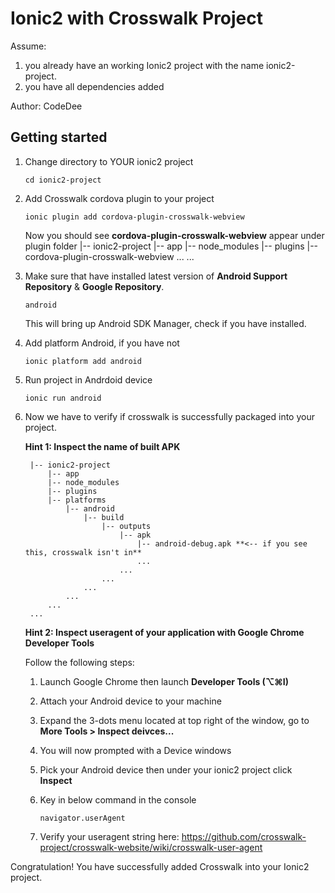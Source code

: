 # Ionic2 with Crosswalk Project

Assume:
1. you already have an working Ionic2 project with the name ionic2-project.
2. you have all dependencies added

Author: CodeDee

## Getting started

1. Change directory to YOUR ionic2 project
    ```
    cd ionic2-project
    ```
    
2. Add Crosswalk cordova plugin to your project
    ```
    ionic plugin add cordova-plugin-crosswalk-webview
    ```
    Now you should see **cordova-plugin-crosswalk-webview** appear under plugin folder
    |-- ionic2-project
        |-- app
        |-- node_modules
        |-- plugins
            |-- cordova-plugin-crosswalk-webview
            ...
        ...

3. Make sure that have installed latest version of **Android Support Repository** & **Google Repository**.
    ```
    android
    ```
    This will bring up Android SDK Manager, check if you have installed.
    
4. Add platform Android, if you have not
    ```
    ionic platform add android
    ```
    
5. Run project in Andrdoid device
    ```
    ionic run android
    ```
    
6. Now we have to verify if crosswalk is successfully packaged into your project.

    **Hint 1: Inspect the name of built APK**
    
        |-- ionic2-project
            |-- app
            |-- node_modules
            |-- plugins
            |-- platforms
                |-- android
                    |-- build
                        |-- outputs
                            |-- apk
                                |-- android-debug.apk **<-- if you see this, crosswalk isn't in**
                                ...
                            ...
                        ...
                    ...
                ...
            ...
        ...

    **Hint 2: Inspect useragent of your application with Google Chrome Developer Tools**
    
    Follow the following steps:
    1. Launch Google Chrome then launch **Developer Tools (⌥⌘I)**
    
    2. Attach your Android device to your machine
    
    3. Expand the 3-dots menu located at top right of the window, go to **More Tools > Inspect deivces...**
    
    4. You will now prompted with a Device windows
    
    5. Pick your Android device then under your ionic2 project click **Inspect**
    
    6. Key in below command in the console
        ```
        navigator.userAgent
        ```
    
    7. Verify your useragent string here:
        https://github.com/crosswalk-project/crosswalk-website/wiki/crosswalk-user-agent
        
    
Congratulation! You have successfully added Crosswalk into your Ionic2 project.
